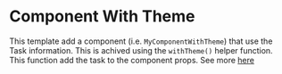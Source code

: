 # Component With Theme

This template add a component (i.e. `MyComponentWithTheme`) that use the Task information. This is achived using the `withTheme()` helper function. This function add the task to the component props. See more [here](https://www.twilio.com/docs/flex/ui/add-component-context#add-theme-and-task-data-to-a-custom-component)